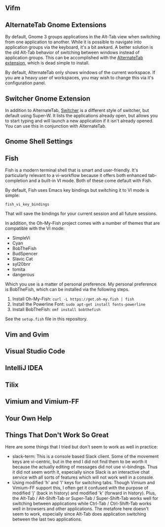 
Vifm
----

AlternateTab Gnome Extensions
-----------------------------

By default, Gnome 3 groups applications in the Alt-Tab view when switching from one application to
another. While it is possible to navigate into application groups via the keyboard, it's a bit awkard.
A better solution is the old Alt-Tab behavior of switching between windows instead of application groups.
This can be accomplished with the 
[AlternateTab extension](https://extensions.gnome.org/extension/15/alternatetab/), which is dead simple to install.

By default, AlternateTab only shows windows of the current workspace. If you are a heavy user of workspaces,
you may wish to change this via it's configuration panel.

Switcher Gnome Extension
------------------------

In addition to AlternateTab, [Switcher](https://github.com/daniellandau/switcher) is a different style of
switcher, but default using Super-W. It lists the applications already open, but allows you to start typing
and will launch a new application if it isn't already opened. You can use this in conjunction with AlternateTab.


Gnome Shell Settings
--------------------


Fish
----

Fish is a modern terminal shell that is smart and user-friendly. It's particularly relevant to a vi-workflow
because it offers both enhanced tab-completion and a built-in VI mode. Both of these come default with Fish.

By default, Fish uses Emacs key bindings but switching it to VI mode is simple:

```
fish_vi_key_bindings
```

That will save the bindings for your current session and all future sessions.

In addition, the Oh-My-Fish project comes with a number of themes that are compatible with the VI mode:

* SimpleVi
* Cyan
* BobTheFish
* BudSpencer
* Slavic Cat
* syl20bnr
* tomita
* dangerous

Which you use is a matter of personal preference.  My personal preference is BobTheFish, which can be installed
via the following steps.

1. Install Oh-My-Fish: `curl -L https://get.oh-my.fish | fish`
2. Install the Powerline Font: `sudo apt-get install fonts-powerline`
3. Install BobTheFish: `omf install bobthefish`

See the `setup.fish` file in this repository.

Vim and Gvim
------------


Visual Studio Code
------------------


IntelliJ IDEA
-------------


Tilix
-----

Vimium and Vimium-FF
--------------------


Your Own Help
-------------


Things That Don't Work So Great
-------------------------------

Here are some things that I tried but don't seem to work as well in practice:

* slack-term: This is a console based Slack client. Some of the movement keys are vi-centric, but in the
end I did not find them to be worth it because the actually editing of messages did not use vi-bindings.
Thus it did not seem worth it, especially since Slack is an interactive chat service with all sorts of
features which will not work well in a console.
* Using modified 'h' and 'l' keys for switching tabs. Though Vimium and Vimium-FF support this, I often
get it confused with the purpose of modified 'j' (back in history) and modified 'k' (forward in history).
Plus, the Alt-Tab / Alt-Shift-Tab or Super-Tab / Super-Shift-Tab works well for switching between applications 
while Ctrl-Tab / Ctrl-Shift-Tab works well in browsers and other applications. The metafore here doesn't seem
to work, especially since Alt-Tab does application switching between the last two applications.
